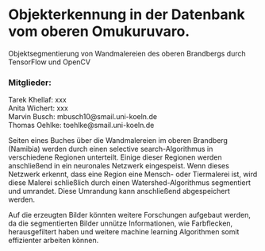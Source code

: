 ﻿# Objekterkennung in der Datenbank vom oberen Omukuruvaro.
Objektsegmentierung von Wandmalereien des oberen Brandbergs durch TensorFlow und OpenCV

<h3>Mitglieder:</h3>
Tarek Khellaf: xxx<br>
Anita Wichert: xxx<br>
Marvin Busch: mbusch10@smail.uni-koeln.de<br>
Thomas Oehlke: toehlke@smail.uni-koeln.de


Seiten eines Buches über die Wandmalereien im oberen Brandberg (Namibia) werden durch einen selective search-Algorithmus in verschiedene Regionen unterteilt. Einige dieser Regionen werden anschließend in ein neuronales Netzwerk eingespeist. Wenn dieses Netzwerk erkennt, dass eine Region eine Mensch- oder Tiermalerei ist, wird diese Malerei schließlich durch einen Watershed-Algorithmus segmentiert und umrandet. Diese Umrandung kann anschließend abgespeichert werden.

Auf die erzeugten Bilder könnten weitere Forschungen aufgebaut werden, da die segmentierten Bilder unnütze Informationen, wie Farbflecken, herausgefiltert haben und weitere machine learning Algorithmen somit effizienter arbeiten können.
